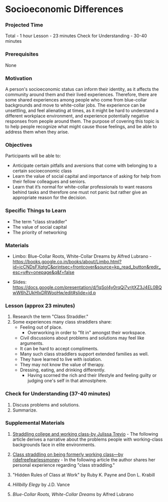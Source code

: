 # Socioeconomic Differences

### Projected Time

Total - 1 hour
Lesson - 23 minutes
Check for Understanding - 30-40 minutes

### Prerequisites

None

### Motivation

A person's socioeconomic status can inform their identity, as it affects the community around them and their lived experiences. Therefore, there are some shared experiences among people who come from blue-collar backgrounds and move to white-collar jobs. The experience can be unsettling, and feel alienating at times, as it might be hard to understand a different workplace environment, and experience potentially negative responses from people around them. The purpose of covering this topic is to help people recognize what might cause those feelings, and be able to address them when they arise.

### Objectives

Participants will be able to:

- Anticipate certain pitfalls and aversions that come with belonging to a certain socioeconomic class
- Learn the value of social capital and importance of asking for help from their fellow colleagues and seniors.
- Learn that it’s normal for white-collar professionals to want reasons behind tasks and therefore one must not panic but rather give an appropriate reason for the decision.

### Specific Things to Learn

- The term "class straddler"
- The value of social capital
- The priority of networking

### Materials

- Limbo: Blue-Collar Roots, White-Collar Dreams by Alfred Lubrano - <https://books.google.co.in/books/about/Limbo.html?id=icCNDsFXqtgC&printsec=frontcover&source=kp_read_button&redir_esc=y#v=onepage&q&f=false>

- Slides: <https://docs.google.com/presentation/d/1qSol4y0rqQi7yrjtXZ3J4EL0BQwW6hZUkHIxDRWooHw/edit#slide=id.p>

### Lesson (approx 23 minutes)

1. Research the term "Class Straddler."
2. Some experiences many class straddlers share:
   - Feeling out of place.
     - Overworking in order to "fit in" amongst their workspace.
   - Civil discussions about problems and solutions may feel like arguments.
   - It can be hard to accept compliments.
   - Many such class straddlers support extended families as well.
   - They have learned to live with isolation.
   - They may not know the value of therapy.
   - Dressing, eating, and drinking differently.
     - Having scorned the rich and their lifestyle and feeling guilty or judging one's self in that atmostphere.

### Check for Understanding (37-40 minutes)

1. Discuss problems and solutions.
2. Summarize.

### Supplemental Materials

1. [Straddling college and working class-by Julissa Trevio](https://genprogress.org/straddling-college-and-working-class/) - The following article derives a narrative about the problems people with working-class backgrounds face in elite environments.

2. [Class straddling on being formerly working class—by ridefreefearlessmoney](https://www.ridefreefearlessmoney.com/blog/2018/09/class-straddling-on-being-formerly-working-class/) - In the following article the author shares her personal experience regarding "class straddling."

3. "Hidden Rules of Class at Work" by Ruby K. Payne and Don L. Krabill

4. _Hillbilly Elegy_ by J.D. Vance

5. _Blue-Collar Roots, White-Collar Dreams_ by Alfred Lubrano
